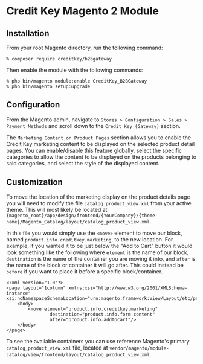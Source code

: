 # Credit Key Magento 2 Module

## Installation

From your root Magento directory, run the following command:

```
% composer require creditkey/b2bgateway
```

Then enable the module with the following commands:
```
% php bin/magento module:enable CreditKey_B2BGateway
% php bin/magento setup:upgrade
```

## Configuration

From the Magento admin, navigate to ```Stores > Configuration > Sales > Payment Methods``` and scroll down to the ```Credit Key (Gateway)``` section.

The `Marketing Content on Product Pages` section allows you to enable the Credit Key marketing content to be displayed on the selected product detail pages. You can enable/disable this feature globally, select the specific categories to allow the content to be displayed on the products belonging to said categories, and select the style of the displayed content.

## Customization

To move the location of the marketing display on the product details page you will need to modify the file `catalog_product_view.xml` from your active theme. This will most likely be located at `{magento_root}/app/design/frontend/{YourCompany}/{theme-name}/Magento_Catalog/layout/catalog_product_view.xml`. 

In this file you would simply use the `<move>` element to move our block, named `product.info.creditkey.marketing`, to the new location. For example, if you wanted it to be just below the "Add to Cart" button it would look something like the following where `element` is the name of our block, `destination` is the name of the container you are moving it into, and `after` is the name of the block or container it will go after. This could instead be `before` if you want to place it before a specific block/container.

    <?xml version="1.0"?>
    <page layout="1column" xmlns:xsi="http://www.w3.org/2001/XMLSchema-instance" xsi:noNamespaceSchemaLocation="urn:magento:framework:View/Layout/etc/page_configuration.xsd">
        <body>
            <move element="product.info.creditkey.marketing" 
                    destination="product.info.form.content" 
                    after="product.info.addtocart"/>
        </body>
    </page>

To see the available containers you can use reference Magento's primary `catalog_product_view.xml` file, located at `vendor/magento/module-catalog/view/frontend/layout/catalog_product_view.xml`.
